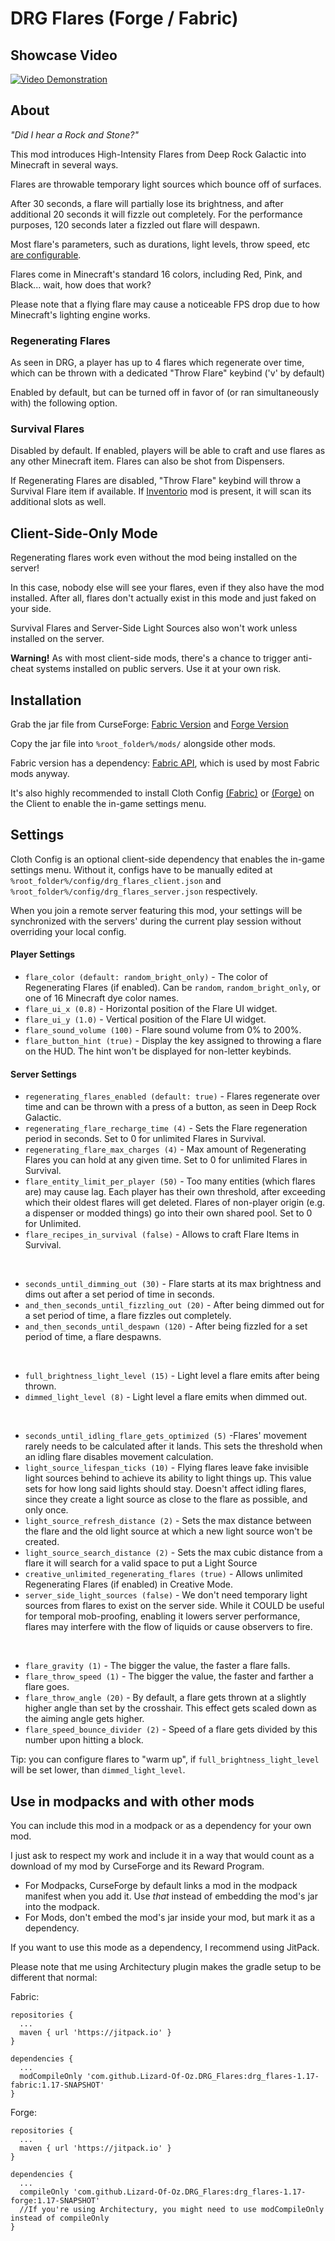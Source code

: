 # DRG Flares (Forge / Fabric)

## Showcase Video
[![Video Demonstration](https://user-images.githubusercontent.com/701551/149723954-4e4b0d37-10c3-4a06-90c8-85882124f1b9.png)](https://youtu.be/IlnwIly0Qh0)

## About
_"Did I hear a Rock and Stone?"_

This mod introduces High-Intensity Flares from Deep Rock Galactic into Minecraft in several ways.

Flares are throwable temporary light sources which bounce off of surfaces.

After 30 seconds, a flare will partially lose its brightness, and after additional 20 seconds it will fizzle out completely. For the performance purposes, 120 seconds later a fizzled out flare will despawn.

Most flare's parameters, such as durations, light levels, throw speed, etc [are configurable](#Settings).

Flares come in Minecraft's standard 16 colors, including Red, Pink, and Black... wait, how does that work?

Please note that a flying flare may cause a noticeable FPS drop due to how Minecraft's lighting engine works.

### Regenerating Flares
As seen in DRG, a player has up to 4 flares which regenerate over time, which can be thrown with a dedicated "Throw Flare" keybind ('v' by default) 

Enabled by default, but can be turned off in favor of (or ran simultaneously with) the following option. 

### Survival Flares
Disabled by default. If enabled, players will be able to craft and use flares as any other Minecraft item. Flares can also be shot from Dispensers.

If Regenerating Flares are disabled, "Throw Flare" keybind will throw a Survival Flare item if available. If [Inventorio](https://github.com/Lizard-Of-Oz/Inventorio) mod is present, it will scan its additional slots as well.

## Client-Side-Only Mode

Regenerating flares work even without the mod being installed on the server!

In this case, nobody else will see your flares, even if they also have the mod installed. After all, flares don't actually exist in this mode and just faked on your side.   

Survival Flares and Server-Side Light Sources also won't work unless installed on the server.

**Warning!** As with most client-side mods, there's a chance to trigger anti-cheat systems installed on public servers. Use it at your own risk.

## Installation
Grab the jar file from CurseForge: [Fabric Version](https://www.curseforge.com/minecraft/mc-mods/drg-flares) and [Forge Version](https://www.curseforge.com/minecraft/mc-mods/drg-flares-forge)

Copy the jar file into `%root_folder%/mods/` alongside other mods.

Fabric version has a dependency: [Fabric API](https://www.curseforge.com/minecraft/mc-mods/fabric-api), which is used by most Fabric mods anyway.

It's also highly recommended to install Cloth Config [(Fabric)](https://www.curseforge.com/minecraft/mc-mods/cloth-config) or [(Forge)](https://www.curseforge.com/minecraft/mc-mods/cloth-config-forge) on the Client to enable the in-game settings menu.

## Settings
Cloth Config is an optional client-side dependency that enables the in-game settings menu.
Without it, configs have to be manually edited at `%root_folder%/config/drg_flares_client.json` and `%root_folder%/config/drg_flares_server.json` respectively.

When you join a remote server featuring this mod, your settings will be synchronized with the servers' during the current play session without overriding your local config.

#### Player Settings
* `flare_color (default: random_bright_only)` - The color of Regenerating Flares (if enabled). Can be `random`, `random_bright_only`, or one of 16 Minecraft dye color names.
* `flare_ui_x (0.8)` - Horizontal position of the Flare UI widget.
* `flare_ui_y (1.0)` - Vertical position of the Flare UI widget.
* `flare_sound_volume (100)` - Flare sound volume from 0% to 200%.
* `flare_button_hint (true)` - Display the key assigned to throwing a flare on the HUD. The hint won't be displayed for non-letter keybinds.

#### Server Settings
* `regenerating_flares_enabled (default: true)` - Flares regenerate over time and can be thrown with a press of a button, as seen in Deep Rock Galactic.  
* `regenerating_flare_recharge_time (4)` - Sets the Flare regeneration period in seconds. Set to 0 for unlimited Flares in Survival.
* `regenerating_flare_max_charges (4)` - Max amount of Regenerating Flares you can hold at any given time. Set to 0 for unlimited Flares in Survival.
* `flare_entity_limit_per_player (50)` - Too many entities (which flares are) may cause lag. Each player has their own threshold, after exceeding which their oldest flares will get deleted. Flares of non-player origin (e.g. a dispenser or modded things) go into their own shared pool. Set to 0 for Unlimited.
* `flare_recipes_in_survival (false)` - Allows to craft Flare Items in Survival.

 

* `seconds_until_dimming_out (30)` - Flare starts at its max brightness and dims out after a set period of time in seconds.
* `and_then_seconds_until_fizzling_out (20)` - After being dimmed out for a set period of time, a flare fizzles out completely.
* `and_then_seconds_until_despawn (120)` - After being fizzled for a set period of time, a flare despawns.

 

* `full_brightness_light_level (15)` - Light level a flare emits after being thrown.
* `dimmed_light_level (8)` - Light level a flare emits when dimmed out.

 

* `seconds_until_idling_flare_gets_optimized (5)` -Flares' movement rarely needs to be calculated after it lands. This sets the threshold when an idling flare disables movement calculation.
* `light_source_lifespan_ticks (10)` - Flying flares leave fake invisible light sources behind to achieve its ability to light things up. This value sets for how long said lights should stay. Doesn't affect idling flares, since they create a light source as close to the flare as possible, and only once.
* `light_source_refresh_distance (2)` - Sets the max distance between the flare and the old light source at which a new light source won't be created.
* `light_source_search_distance (2)` - Sets the max cubic distance from a flare it will search for a valid space to put a Light Source
* `creative_unlimited_regenerating_flares (true)` - Allows unlimited Regenerating Flares (if enabled) in Creative Mode.
* `server_side_light_sources (false)` - We don't need temporary light sources from flares to exist on the server side. While it COULD be useful for temporal mob-proofing, enabling it lowers server performance, flares may interfere with the flow of liquids or cause observers to fire.

 

* `flare_gravity (1)` - The bigger the value, the faster a flare falls.
* `flare_throw_speed (1)` - The bigger the value, the faster and farther a flare goes.
* `flare_throw_angle (20)` - By default, a flare gets thrown at a slightly higher angle than set by the crosshair. This effect gets scaled down as the aiming angle gets higher.
* `flare_speed_bounce_divider (2)` - Speed of a flare gets divided by this number upon hitting a block.

Tip: you can configure flares to "warm up", if `full_brightness_light_level` will be set lower, than `dimmed_light_level`.

## Use in modpacks and with other mods
You can include this mod in a modpack or as a dependency for your own mod.

I just ask to respect my work and include it in a way that would count as a download of my mod by CurseForge and its Reward Program.

* For Modpacks, CurseForge by default links a mod in the modpack manifest when you add it. Use _that_ instead of embedding the mod's jar into the modpack.
* For Mods, don't embed the mod's jar inside your mod, but mark it as a dependency.

If you want to use this mode as a dependency, I recommend using JitPack.

Please note that me using Architectury plugin makes the gradle setup to be different that normal:

Fabric:
```
repositories {
  ...
  maven { url 'https://jitpack.io' }
}

dependencies {
  ...
  modCompileOnly 'com.github.Lizard-Of-Oz.DRG_Flares:drg_flares-1.17-fabric:1.17-SNAPSHOT'
}
```

Forge:
```
repositories {
  ...
  maven { url 'https://jitpack.io' }
}

dependencies {
  ...
  compileOnly 'com.github.Lizard-Of-Oz.DRG_Flares:drg_flares-1.17-forge:1.17-SNAPSHOT'
  //If you're using Architectury, you might need to use modCompileOnly instead of compileOnly
}
```